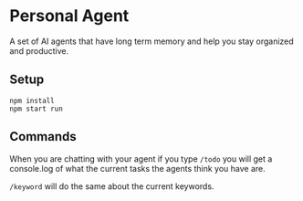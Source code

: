 # Personal Agent
A set of AI agents that have long term memory and help you stay organized and
productive.

## Setup
```
npm install
npm start run
```

## Commands
When you are chatting with your agent if you type `/todo` you will get a
console.log of what the current tasks the agents think you have are.

`/keyword` will do the same about the current keywords.
